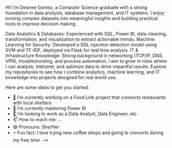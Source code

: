
Hi! I'm Desiree Gomez, a Computer Science graduate with a strong foundation in data analysis, database management, and IT systems. I enjoy turning complex datasets into meaningful insights and building practical tools to improve decision making.

Data Analytics & Databases: Experienced with SQL, Power BI, data cleaning, transformation, and visualization to extract actionable trends.
Machine Learning for Security: Developed a SQL injection detection model using SVM and TF-IDF, deployed via Flask for real time analysis.
IT & Infrastructure Knowledge: Strong background in networking (TCP/IP, DNS, VPN), troubleshooting, and process automation.
I aim to grow in roles where I can analyze, interpret, and optimize data to drive impactful results.
Explore my repositories to see how I combine analytics, machine learning, and IT knowledge into projects designed for real world use.

Here are some ideas to get you started:

- 🔭 I’m currently working on a Food Link project that connects restaurants with local shelters. 
- 🌱 I’m currently mastering Power BI
- 👯 I’m looking to work as a Data Analyst, Data Engineer, etc. 
- 📫 How to reach me: ...
- 😄 Pronouns: She/Her
- ⚡ Fun fact: I love trying new coffee shops and going to concerts during my free time.
-->
